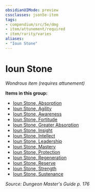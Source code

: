 ```yaml
---
obsidianUIMode: preview
cssclasses: json5e-item
tags:
- compendium/src/5e/dmg
- item/attunement/required
- item/rarity/varies
aliases: 
- "Ioun Stone"
---
```

# Ioun Stone
*Wondrous item (requires attunement)*  


**Items in this group:**

- [Ioun Stone, Absorption](Mechanics/items/ioun-stone-absorption.md)
- [Ioun Stone, Agility](Mechanics/items/ioun-stone-agility.md)
- [Ioun Stone, Awareness](Mechanics/items/ioun-stone-awareness.md)
- [Ioun Stone, Fortitude](Mechanics/items/ioun-stone-fortitude.md)
- [Ioun Stone, Greater Absorption](Mechanics/items/ioun-stone-greater-absorption.md)
- [Ioun Stone, Insight](Mechanics/items/ioun-stone-insight.md)
- [Ioun Stone, Intellect](Mechanics/items/ioun-stone-intellect.md)
- [Ioun Stone, Leadership](Mechanics/items/ioun-stone-leadership.md)
- [Ioun Stone, Mastery](Mechanics/items/ioun-stone-mastery.md)
- [Ioun Stone, Protection](Mechanics/items/ioun-stone-protection.md)
- [Ioun Stone, Regeneration](Mechanics/items/ioun-stone-regeneration.md)
- [Ioun Stone, Reserve](Mechanics/items/ioun-stone-reserve.md)
- [Ioun Stone, Strength](Mechanics/items/ioun-stone-strength.md)
- [Ioun Stone, Sustenance](Mechanics/items/ioun-stone-sustenance.md)

*Source: Dungeon Master's Guide p. 176*